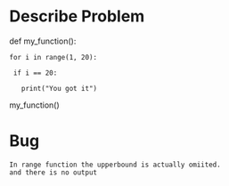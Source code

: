 # Describe Problem

   def my_function():
 
    for i in range(1, 20):
   
     if i == 20:
    
       print("You got it")
      
   my_function()

# Bug 
    In range function the upperbound is actually omiited.  
    and there is no output 
    

